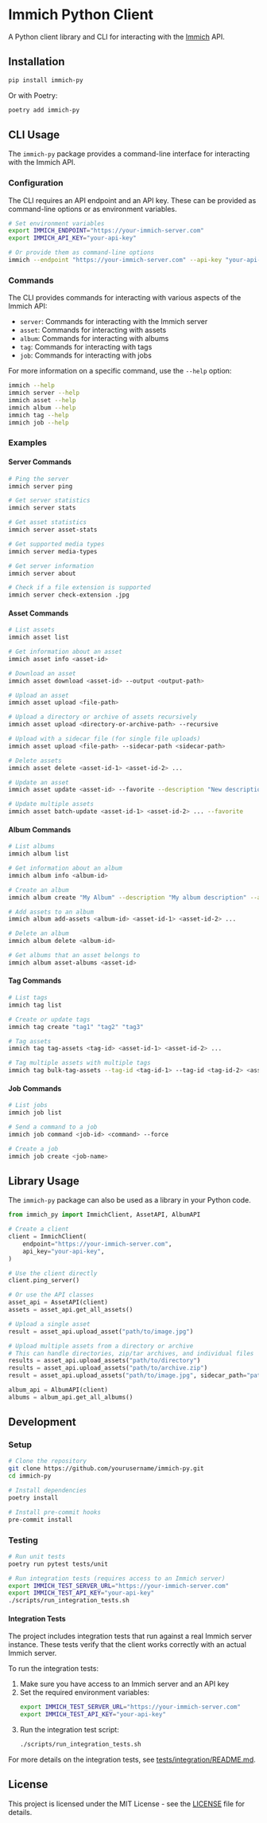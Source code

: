 # Immich Python Client

A Python client library and CLI for interacting with the [Immich](https://immich.app/) API.

## Installation

```bash
pip install immich-py
```

Or with Poetry:

```bash
poetry add immich-py
```

## CLI Usage

The `immich-py` package provides a command-line interface for interacting with the Immich API.

### Configuration

The CLI requires an API endpoint and an API key. These can be provided as command-line options or as environment variables.

```bash
# Set environment variables
export IMMICH_ENDPOINT="https://your-immich-server.com"
export IMMICH_API_KEY="your-api-key"

# Or provide them as command-line options
immich --endpoint "https://your-immich-server.com" --api-key "your-api-key" <command>
```

### Commands

The CLI provides commands for interacting with various aspects of the Immich API:

- `server`: Commands for interacting with the Immich server
- `asset`: Commands for interacting with assets
- `album`: Commands for interacting with albums
- `tag`: Commands for interacting with tags
- `job`: Commands for interacting with jobs

For more information on a specific command, use the `--help` option:

```bash
immich --help
immich server --help
immich asset --help
immich album --help
immich tag --help
immich job --help
```

### Examples

#### Server Commands

```bash
# Ping the server
immich server ping

# Get server statistics
immich server stats

# Get asset statistics
immich server asset-stats

# Get supported media types
immich server media-types

# Get server information
immich server about

# Check if a file extension is supported
immich server check-extension .jpg
```

#### Asset Commands

```bash
# List assets
immich asset list

# Get information about an asset
immich asset info <asset-id>

# Download an asset
immich asset download <asset-id> --output <output-path>

# Upload an asset
immich asset upload <file-path>

# Upload a directory or archive of assets recursively
immich asset upload <directory-or-archive-path> --recursive

# Upload with a sidecar file (for single file uploads)
immich asset upload <file-path> --sidecar-path <sidecar-path>

# Delete assets
immich asset delete <asset-id-1> <asset-id-2> ...

# Update an asset
immich asset update <asset-id> --favorite --description "New description"

# Update multiple assets
immich asset batch-update <asset-id-1> <asset-id-2> ... --favorite
```

#### Album Commands

```bash
# List albums
immich album list

# Get information about an album
immich album info <album-id>

# Create an album
immich album create "My Album" --description "My album description" --asset-id <asset-id-1> --asset-id <asset-id-2>

# Add assets to an album
immich album add-assets <album-id> <asset-id-1> <asset-id-2> ...

# Delete an album
immich album delete <album-id>

# Get albums that an asset belongs to
immich album asset-albums <asset-id>
```

#### Tag Commands

```bash
# List tags
immich tag list

# Create or update tags
immich tag create "tag1" "tag2" "tag3"

# Tag assets
immich tag tag-assets <tag-id> <asset-id-1> <asset-id-2> ...

# Tag multiple assets with multiple tags
immich tag bulk-tag-assets --tag-id <tag-id-1> --tag-id <tag-id-2> <asset-id-1> <asset-id-2> ...
```

#### Job Commands

```bash
# List jobs
immich job list

# Send a command to a job
immich job command <job-id> <command> --force

# Create a job
immich job create <job-name>
```

## Library Usage

The `immich-py` package can also be used as a library in your Python code.

```python
from immich_py import ImmichClient, AssetAPI, AlbumAPI

# Create a client
client = ImmichClient(
    endpoint="https://your-immich-server.com",
    api_key="your-api-key",
)

# Use the client directly
client.ping_server()

# Or use the API classes
asset_api = AssetAPI(client)
assets = asset_api.get_all_assets()

# Upload a single asset
result = asset_api.upload_asset("path/to/image.jpg")

# Upload multiple assets from a directory or archive
# This can handle directories, zip/tar archives, and individual files
results = asset_api.upload_assets("path/to/directory")
results = asset_api.upload_assets("path/to/archive.zip")
result = asset_api.upload_assets("path/to/image.jpg", sidecar_path="path/to/metadata.json")

album_api = AlbumAPI(client)
albums = album_api.get_all_albums()
```

## Development

### Setup

```bash
# Clone the repository
git clone https://github.com/yourusername/immich-py.git
cd immich-py

# Install dependencies
poetry install

# Install pre-commit hooks
pre-commit install
```

### Testing

```bash
# Run unit tests
poetry run pytest tests/unit

# Run integration tests (requires access to an Immich server)
export IMMICH_TEST_SERVER_URL="https://your-immich-server.com"
export IMMICH_TEST_API_KEY="your-api-key"
./scripts/run_integration_tests.sh
```

#### Integration Tests

The project includes integration tests that run against a real Immich server instance. These tests verify that the client works correctly with an actual Immich server.

To run the integration tests:

1. Make sure you have access to an Immich server and an API key
2. Set the required environment variables:
   ```bash
   export IMMICH_TEST_SERVER_URL="https://your-immich-server.com"
   export IMMICH_TEST_API_KEY="your-api-key"
   ```
3. Run the integration test script:
   ```bash
   ./scripts/run_integration_tests.sh
   ```

For more details on the integration tests, see [tests/integration/README.md](tests/integration/README.md).

## License

This project is licensed under the MIT License - see the [LICENSE](LICENSE) file for details.
